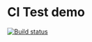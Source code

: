 # CI Test demo

[![Build status](https://ci.appveyor.com/api/projects/status/nt9aktc9tnahkioj?svg=true)](https://ci.appveyor.com/project/AndriusRU/js-pro-lection4-jest)
